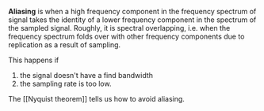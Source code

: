**Aliasing** is when a high frequency component in the frequency spectrum of signal takes the identity of a lower frequency component in the spectrum of the sampled signal. Roughly, it is spectral overlapping, i.e. when the frequency spectrum folds over with other frequency components due to replication as a result of sampling.

This happens if 

1. the signal doesn't have a find bandwidth
2. the sampling rate is too low.

The [[Nyquist theorem]] tells us how to avoid aliasing.